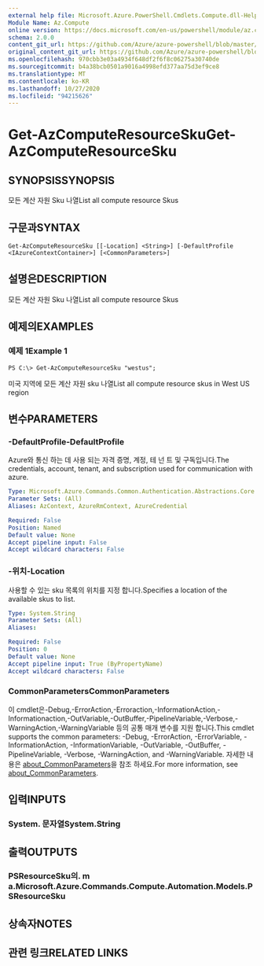 ```yaml
---
external help file: Microsoft.Azure.PowerShell.Cmdlets.Compute.dll-Help.xml
Module Name: Az.Compute
online version: https://docs.microsoft.com/en-us/powershell/module/az.compute/get-azcomputeresourcesku
schema: 2.0.0
content_git_url: https://github.com/Azure/azure-powershell/blob/master/src/Compute/Compute/help/Get-AzComputeResourceSku.md
original_content_git_url: https://github.com/Azure/azure-powershell/blob/master/src/Compute/Compute/help/Get-AzComputeResourceSku.md
ms.openlocfilehash: 970cbb3e03a4934f648df2f6f8c06275a30740de
ms.sourcegitcommit: b4a38bcb0501a9016a4998efd377aa75d3ef9ce8
ms.translationtype: MT
ms.contentlocale: ko-KR
ms.lasthandoff: 10/27/2020
ms.locfileid: "94215626"
---
```

# <span data-ttu-id="352b1-101">Get-AzComputeResourceSku</span><span class="sxs-lookup"><span data-stu-id="352b1-101">Get-AzComputeResourceSku</span></span>

## <span data-ttu-id="352b1-102">SYNOPSIS</span><span class="sxs-lookup"><span data-stu-id="352b1-102">SYNOPSIS</span></span>
<span data-ttu-id="352b1-103">모든 계산 자원 Sku 나열</span><span class="sxs-lookup"><span data-stu-id="352b1-103">List all compute resource Skus</span></span>

## <span data-ttu-id="352b1-104">구문과</span><span class="sxs-lookup"><span data-stu-id="352b1-104">SYNTAX</span></span>

```
Get-AzComputeResourceSku [[-Location] <String>] [-DefaultProfile <IAzureContextContainer>] [<CommonParameters>]
```

## <span data-ttu-id="352b1-105">설명은</span><span class="sxs-lookup"><span data-stu-id="352b1-105">DESCRIPTION</span></span>
<span data-ttu-id="352b1-106">모든 계산 자원 Sku 나열</span><span class="sxs-lookup"><span data-stu-id="352b1-106">List all compute resource Skus</span></span>

## <span data-ttu-id="352b1-107">예제의</span><span class="sxs-lookup"><span data-stu-id="352b1-107">EXAMPLES</span></span>

### <span data-ttu-id="352b1-108">예제 1</span><span class="sxs-lookup"><span data-stu-id="352b1-108">Example 1</span></span>
```
PS C:\> Get-AzComputeResourceSku "westus";
```

<span data-ttu-id="352b1-109">미국 지역에 모든 계산 자원 sku 나열</span><span class="sxs-lookup"><span data-stu-id="352b1-109">List all compute resource skus in West US region</span></span>

## <span data-ttu-id="352b1-110">변수</span><span class="sxs-lookup"><span data-stu-id="352b1-110">PARAMETERS</span></span>

### <span data-ttu-id="352b1-111">-DefaultProfile</span><span class="sxs-lookup"><span data-stu-id="352b1-111">-DefaultProfile</span></span>
<span data-ttu-id="352b1-112">Azure와 통신 하는 데 사용 되는 자격 증명, 계정, 테 넌 트 및 구독입니다.</span><span class="sxs-lookup"><span data-stu-id="352b1-112">The credentials, account, tenant, and subscription used for communication with azure.</span></span>

```yaml
Type: Microsoft.Azure.Commands.Common.Authentication.Abstractions.Core.IAzureContextContainer
Parameter Sets: (All)
Aliases: AzContext, AzureRmContext, AzureCredential

Required: False
Position: Named
Default value: None
Accept pipeline input: False
Accept wildcard characters: False
```

### <span data-ttu-id="352b1-113">-위치</span><span class="sxs-lookup"><span data-stu-id="352b1-113">-Location</span></span>
<span data-ttu-id="352b1-114">사용할 수 있는 sku 목록의 위치를 지정 합니다.</span><span class="sxs-lookup"><span data-stu-id="352b1-114">Specifies a location of the available skus to list.</span></span>

```yaml
Type: System.String
Parameter Sets: (All)
Aliases:

Required: False
Position: 0
Default value: None
Accept pipeline input: True (ByPropertyName)
Accept wildcard characters: False
```

### <span data-ttu-id="352b1-115">CommonParameters</span><span class="sxs-lookup"><span data-stu-id="352b1-115">CommonParameters</span></span>
<span data-ttu-id="352b1-116">이 cmdlet은-Debug,-ErrorAction,-Erroraction,-InformationAction,-Informationaction,-OutVariable,-OutBuffer,-PipelineVariable,-Verbose,-WarningAction,-WarningVariable 등의 공통 매개 변수를 지원 합니다.</span><span class="sxs-lookup"><span data-stu-id="352b1-116">This cmdlet supports the common parameters: -Debug, -ErrorAction, -ErrorVariable, -InformationAction, -InformationVariable, -OutVariable, -OutBuffer, -PipelineVariable, -Verbose, -WarningAction, and -WarningVariable.</span></span> <span data-ttu-id="352b1-117">자세한 내용은 [about_CommonParameters](http://go.microsoft.com/fwlink/?LinkID=113216)을 참조 하세요.</span><span class="sxs-lookup"><span data-stu-id="352b1-117">For more information, see [about_CommonParameters](http://go.microsoft.com/fwlink/?LinkID=113216).</span></span>

## <span data-ttu-id="352b1-118">입력</span><span class="sxs-lookup"><span data-stu-id="352b1-118">INPUTS</span></span>

### <span data-ttu-id="352b1-119">System. 문자열</span><span class="sxs-lookup"><span data-stu-id="352b1-119">System.String</span></span>

## <span data-ttu-id="352b1-120">출력</span><span class="sxs-lookup"><span data-stu-id="352b1-120">OUTPUTS</span></span>

### <span data-ttu-id="352b1-121">PSResourceSku의. m a.</span><span class="sxs-lookup"><span data-stu-id="352b1-121">Microsoft.Azure.Commands.Compute.Automation.Models.PSResourceSku</span></span>

## <span data-ttu-id="352b1-122">상속자</span><span class="sxs-lookup"><span data-stu-id="352b1-122">NOTES</span></span>

## <span data-ttu-id="352b1-123">관련 링크</span><span class="sxs-lookup"><span data-stu-id="352b1-123">RELATED LINKS</span></span>
